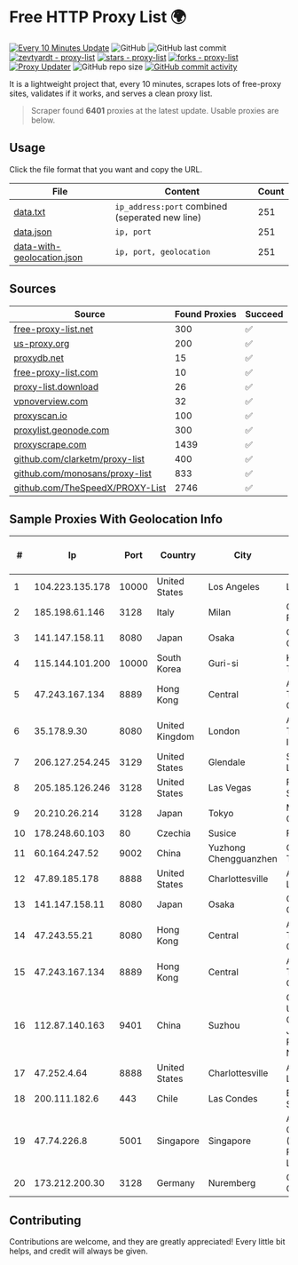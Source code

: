 
# Free HTTP Proxy List 🌍

[![Every 10 Minutes Update](https://github.com/mertguvencli/http-proxy-list/actions/workflows/main.yml/badge.svg?branch=main)](https://github.com/mertguvencli/http-proxy-list/actions/workflows/main.yml)
![GitHub](https://img.shields.io/github/license/mertguvencli/http-proxy-list)
![GitHub last commit](https://img.shields.io/github/last-commit/mertguvencli/http-proxy-list)
[![zevtyardt - proxy-list](https://img.shields.io/static/v1?label=zevtyardt&message=proxy-list&color=blue&logo=github)](https://github.com/zevtyardt/proxy-list "Go to GitHub repo")
[![stars - proxy-list](https://img.shields.io/github/stars/zevtyardt/proxy-list?style=social)](https://github.com/zevtyardt/proxy-list)
[![forks - proxy-list](https://img.shields.io/github/forks/zevtyardt/proxy-list?style=social)](https://github.com/zevtyardt/proxy-list)
[![Proxy Updater](https://github.com/zevtyardt/proxy-list/workflows/Proxy%20Updater/badge.svg)](https://github.com/zevtyardt/proxy-list/actions?query=workflow:"Proxy+Updater")
![GitHub repo size](https://img.shields.io/github/repo-size/zevtyardt/proxy-list)
[![GitHub commit activity](https://img.shields.io/github/commit-activity/m/zevtyardt/proxy-list?logo=commits)](https://github.com/zevtyardt/proxy-list/commits/main)

It is a lightweight project that, every 10 minutes, scrapes lots of free-proxy sites, validates if it works, and serves a clean proxy list.

> Scraper found **6401** proxies at the latest update. Usable proxies are below.

## Usage

Click the file format that you want and copy the URL.

|File|Content|Count|
|----|-------|-----|
|[data.txt](https://raw.githubusercontent.com/mertguvencli/http-proxy-list/main/proxy-list/data.txt)|`ip_address:port` combined (seperated new line)|251|
|[data.json](https://raw.githubusercontent.com/mertguvencli/http-proxy-list/main/proxy-list/data.json)|`ip, port`|251|
|[data-with-geolocation.json](https://raw.githubusercontent.com/mertguvencli/http-proxy-list/main/proxy-list/data-with-geolocation.json)|`ip, port, geolocation`|251|

## Sources

|Source|Found Proxies|Succeed|
|------|-------------|-------|
|[free-proxy-list.net](https://free-proxy-list.net)|300|✅|
|[us-proxy.org](https://www.us-proxy.org)|200|✅|
|[proxydb.net](http://proxydb.net)|15|✅|
|[free-proxy-list.com](https://free-proxy-list.com/?page=&port=&type%5B%5D=http&type%5B%5D=https&up_time=0&search=Search)|10|✅|
|[proxy-list.download](https://www.proxy-list.download/HTTP)|26|✅|
|[vpnoverview.com](https://vpnoverview.com/privacy/anonymous-browsing/free-proxy-servers)|32|✅|
|[proxyscan.io](https://www.proxyscan.io)|100|✅|
|[proxylist.geonode.com](https://proxylist.geonode.com/api/proxy-list?limit=300&page=1&sort_by=lastChecked&sort_type=desc&protocols=http,https)|300|✅|
|[proxyscrape.com](https://api.proxyscrape.com/v2/?request=displayproxies&protocol=http&timeout=10000&country=all&ssl=all&anonymity=all)|1439|✅|
|[github.com/clarketm/proxy-list](https://raw.githubusercontent.com/clarketm/proxy-list/master/proxy-list-raw.txt)|400|✅|
|[github.com/monosans/proxy-list](https://raw.githubusercontent.com/monosans/proxy-list/main/proxies/http.txt)|833|✅|
|[github.com/TheSpeedX/PROXY-List](https://raw.githubusercontent.com/TheSpeedX/PROXY-List/master/http.txt)|2746|✅|


## Sample Proxies With Geolocation Info

|#|Ip|Port|Country|City|Internet Service Provider|
|-|--|----|-------|----|-------------------------|
|1|104.223.135.178|10000|United States|Los Angeles|LayerHost|
|2|185.198.61.146|3128|Italy|Milan|Global Router LLC|
|3|141.147.158.11|8080|Japan|Osaka|Oracle Corporation|
|4|115.144.101.200|10000|South Korea|Guri-si|Korea Telecom|
|5|47.243.167.134|8889|Hong Kong|Central|Alibaba (US) Technology Co., Ltd.|
|6|35.178.9.30|8080|United Kingdom|London|Amazon Technologies Inc.|
|7|206.127.254.245|3129|United States|Glendale|Spartan Host Ltd|
|8|205.185.126.246|3128|United States|Las Vegas|FranTech Solutions|
|9|20.210.26.214|3128|Japan|Tokyo|Microsoft Corporation|
|10|178.248.60.103|80|Czechia|Susice|FIXNET s.r.o.|
|11|60.164.247.52|9002|China|Yuzhong Chengguanzhen|China Telecom|
|12|47.89.185.178|8888|United States|Charlottesville|Alibaba.com LLC|
|13|141.147.158.11|8080|Japan|Osaka|Oracle Corporation|
|14|47.243.55.21|8080|Hong Kong|Central|Alibaba (US) Technology Co., Ltd.|
|15|47.243.167.134|8889|Hong Kong|Central|Alibaba (US) Technology Co., Ltd.|
|16|112.87.140.163|9401|China|Suzhou|China Unicom CHINA169 Jiangsu Province Network|
|17|47.252.4.64|8888|United States|Charlottesville|Alibaba.com LLC|
|18|200.111.182.6|443|Chile|Las Condes|Entel Chile S.A.|
|19|47.74.226.8|5001|Singapore|Singapore|Alibaba Cloud (Singapore) Private Limited|
|20|173.212.200.30|3128|Germany|Nuremberg|Contabo GmbH|



## Contributing

Contributions are welcome, and they are greatly appreciated! Every
little bit helps, and credit will always be given.

